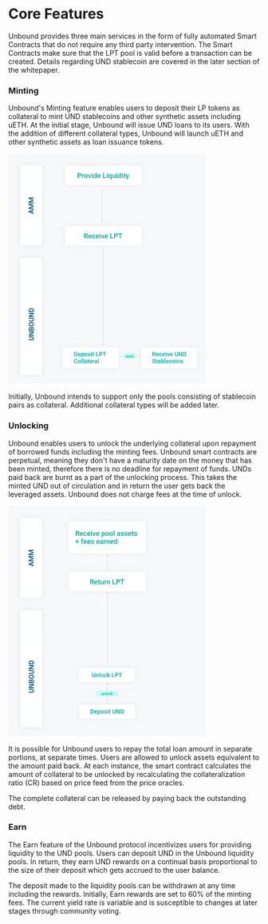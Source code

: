 # Core Features

‌‌Unbound provides three main services in the form of fully automated Smart Contracts that do not require any third party intervention. The Smart Contracts make sure that the LPT pool is valid before a transaction can be created. Details regarding UND stablecoin are covered in the later section of the whitepaper.

### ‌Minting

‌Unbound's Minting feature enables users to deposit their LP tokens as collateral to mint UND stablecoins and other synthetic assets including uETH. At the initial stage, Unbound will issue UND loans to its users. With the addition of different collateral types, Unbound will launch uETH and other synthetic assets as loan issuance tokens.  


![](../../.gitbook/assets/group-130.png)

Initially, Unbound intends to support only the pools consisting of stablecoin pairs as collateral. Additional collateral types will be added later.

### Unlocking

‌Unbound enables users to unlock the underlying collateral upon repayment of borrowed funds including the minting fees. Unbound smart contracts are perpetual, meaning they don't have a maturity date on the money that has been minted, therefore there is no deadline for repayment of funds. UNDs paid back are burnt as a part of the unlocking process. This takes the minted UND out of circulation and in return the user gets back the leveraged assets. Unbound does not charge fees at the time of unlock.

![](../../.gitbook/assets/group-136.png)

It is possible for Unbound users to repay the total loan amount in separate portions, at separate times. Users are allowed to unlock assets equivalent to the amount paid back. At each instance, the smart contract calculates the amount of collateral to be unlocked by recalculating the collateralization ratio \(CR\) based on price feed from the price oracles. 

The complete collateral can be released by paying back the outstanding debt.

### Earn     

The Earn feature of the Unbound protocol incentivizes users for providing liquidity to the UND pools. Users can deposit UND in the Unbound liquidity pools. In return, they earn UND rewards on a continual basis proportional to the size of their deposit which gets accrued to the user balance. 

The deposit made to the liquidity pools can be withdrawn at any time including the rewards. Initially, Earn rewards are set to 60% of the minting fees. The current yield rate is variable and is susceptible to changes at later stages through community voting.

